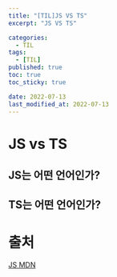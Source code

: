 ```yaml
---
title: "[TIL]JS VS TS"
excerpt: "JS VS TS"

categories:
  - TIL
tags:
  - [TIL]
published: true
toc: true
toc_sticky: true

date: 2022-07-13
last_modified_at: 2022-07-13
---
```


# JS vs TS

## JS는 어떤 언어인가?

## TS는 어떤 언어인가?

# 출처

[JS MDN](https://developer.mozilla.org/ko/docs/Learn/JavaScript/First_steps/What_is_JavaScript)
